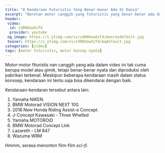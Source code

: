 ```yaml
---
title: "8 Kendaraan Futuristis Yang Benar-benar Ada di Dunia"
excerpt: "Deretan motor canggih yang futuristis yang benar-benar ada dan bisa dikendarai"
header:
 video:
  id: c408UowXzT4
  provider: youtube
 og_image: https://i.ytimg.com/vi/c408UowXzT4/maxresdefault.jpg
 teaser: https://i.ytimg.com/vi/c408UowXzT4/mqdefault.jpg
categories: [video]
tags: [motor futuristis, motor konsep nyata]
---
```


Motor-motor fituristis nan canggih yang ada dalam video ini tak cuma berupa model atau gimik, tetapi benar-benar nyata dan diproduksi oleh pabrikan terkenal. Meskipun beberapa kendaraan masih dalam status konssep, kendaraan ini tentu saja bisa dikendarai dengan baik.

Kendaraan-kendaran tersebut antara lain:
1. Yamaha NIKEN.
2. BMW Motorad VISION NEXT 100.
3. 2018 New Honda Riding Assist-e Concept.
4. J-Concept Kawasaki - Three Whelled
5. Yamaha MOTOROiD
6. BMW Motorad Concept Link
7. Lazareth - LM 847
8. Wazuma W8M

Hmmm, serasa menonton film-film _sci-fi_.
